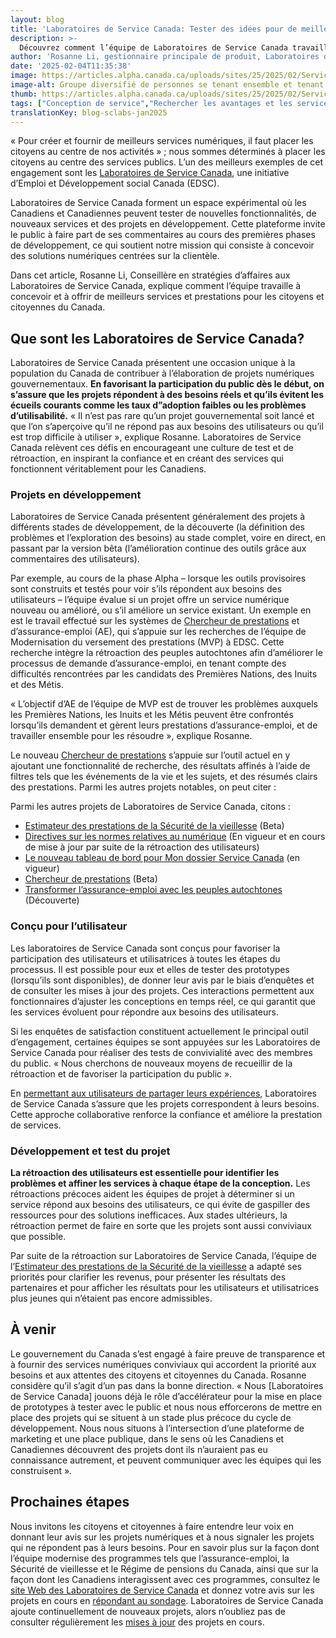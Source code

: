 ```yaml
---
layout: blog
title: 'Laboratoires de Service Canada: Tester des idées pour de meilleurs services'
description: >-
  Découvrez comment l’équipe de Laboratoires de Service Canada travaille à la conception et à la prestation de meilleurs services et prestations pour les Canadiens et Canadiennes.
author: 'Rosanne Li, gestionnaire principale de produit, Laboratoires de Service Canada'
date: '2025-02-04T11:35:38'
image: https://articles.alpha.canada.ca/uploads/sites/25/2025/02/Service_Canada_Labs_Blog_Blog_Post-copy.jpg
image-alt: Groupe diversifié de personnes se tenant ensemble et tenant des bulles de dialogue colorées symbolisant la communication et la collaboration.
thumb: https://articles.alpha.canada.ca/uploads/sites/25/2025/02/Service_Canada_Labs_Blog_Blog_Post-copy.jpg
tags: ["Conception de service","Rechercher les avantages et les services","Tests"]
translationKey: blog-sclabs-jan2025
---
```


<p>« Pour créer et fournir de meilleurs services numériques, il faut placer les citoyens au centre de nos activités » ; nous sommes déterminés à placer les citoyens au centre des services publics. L’un des meilleurs exemples de cet engagement sont les <a href="https://alpha.service.canada.ca/fr/accueil?utm_source=cds&amp;utm_medium=blog&amp;utm_campaign=esdc-edsc-sclabs-cds-ext-camp-24-25&amp;utm_content=sclabs-cds-blog-fr" target="_blank" rel="noreferrer noopener">Laboratoires de Service Canada</a>, une initiative d’Emploi et Développement social Canada (EDSC). </p>



<p>Laboratoires de Service Canada forment un espace expérimental où les Canadiens et Canadiennes peuvent tester de nouvelles fonctionnalités, de nouveaux services et des projets en développement. Cette plateforme invite le public à faire part de ses commentaires au cours des premières phases de développement, ce qui soutient notre mission qui consiste à concevoir des solutions numériques centrées sur la clientèle.</p>



<p>Dans cet article, Rosanne Li, Conseillère en stratégies d’affaires aux Laboratoires de Service Canada, explique comment l’équipe travaille à concevoir et à offrir de meilleurs services et prestations pour les citoyens et citoyennes du Canada.</p>



<h2 class="wp-block-heading" id="h-que-sont-les-laboratoires-de-service-canada"><strong>Que sont les Laboratoires de Service Canada?</strong></h2>



<p>Laboratoires de Service Canada présentent une occasion unique à la population du Canada de contribuer à l’élaboration de projets numériques gouvernementaux. <strong>En favorisant la participation du public dès le début, on s’assure que les projets répondent à des besoins réels et qu’ils évitent les écueils courants comme les taux d”adoption faibles ou les problèmes d’utilisabilité.</strong> «&nbsp;Il n’est pas rare qu’un projet gouvernemental soit lancé et que l’on s’aperçoive qu’il ne répond pas aux besoins des utilisateurs ou qu’il est trop difficile à utiliser&nbsp;», explique Rosanne. Laboratoires de Service Canada relèvent ces défis en encourageant une culture de test et de rétroaction, en inspirant la confiance et en créant des services qui fonctionnent véritablement pour les Canadiens.</p>



<h3 class="wp-block-heading" id="h-projets-en-developpement"><strong>Projets en développement</strong></h3>



<p>Laboratoires de Service Canada présentent généralement des projets à différents stades de développement, de la découverte (la définition des problèmes et l’exploration des besoins) au stade complet, voire en direct, en passant par la version bêta (l’amélioration continue des outils grâce aux commentaires des utilisateurs).</p>



<p>Par exemple, au cours de la phase Alpha &#8211; lorsque les outils provisoires sont construits et testés pour voir s’ils répondent aux besoins des utilisateurs &#8211; l’équipe évalue si un projet offre un service numérique nouveau ou amélioré, ou s’il améliore un service existant. Un exemple en est le travail effectué sur les systèmes de <a href="https://alpha.service.canada.ca/fr/projets/chercheur-prestations" target="_blank" rel="noreferrer noopener">Chercheur de prestations</a> et d’assurance-emploi (AE), qui s’appuie sur les recherches de l’équipe de Modernisation du versement des prestations (MVP) à EDSC. Cette recherche intègre la rétroaction des peuples autochtones afin d’améliorer le processus de demande d’assurance-emploi, en tenant compte des difficultés rencontrées par les candidats des Premières Nations, des Inuits et des Métis.</p>



<p>«&nbsp;L’objectif d’AE de l’équipe de MVP est de trouver les problèmes auxquels les Premières Nations, les Inuits et les Métis peuvent être confrontés lorsqu’ils demandent et gèrent leurs prestations d’assurance-emploi, et de travailler ensemble pour les résoudre&nbsp;», explique Rosanne.</p>



<p>Le nouveau <a href="https://www.canada.ca/fr/services/prestations/chercheur/outil.html" target="_blank" rel="noreferrer noopener">Chercheur de prestations</a> s’appuie sur l’outil actuel en y ajoutant une fonctionnalité de recherche, des résultats affinés à l’aide de filtres tels que les événements de la vie et les sujets, et des résumés clairs des prestations. Parmi les autres projets notables, on peut citer&nbsp;:</p>



<p>Parmi les autres projets de Laboratoires de Service Canada, citons&nbsp;:</p>



<ul class="wp-block-list">
<li><a href="https://alpha.service.canada.ca/fr/projets/estimateur-prestations-sv" target="_blank" rel="noreferrer noopener">Estimateur des prestations de la Sécurité de la vieillesse</a> (Beta)</li>



<li><a href="https://alpha.service.canada.ca/fr/projets/guide-normes-numeriques" target="_blank" rel="noreferrer noopener">Directives sur les normes relatives au numérique</a> (En vigueur et en cours de mise à jour par suite de la rétroaction des utilisateurs)</li>



<li><a href="https://alpha.service.canada.ca/fr/projets/tableau-de-bord" target="_blank" rel="noreferrer noopener">Le nouveau tableau de bord pour Mon dossier Service Canada</a> (en vigueur)</li>



<li><a href="https://alpha.service.canada.ca/fr/projets/chercheur-prestations" target="_blank" rel="noreferrer noopener">Chercheur de prestations</a> (Beta)</li>



<li><a href="https://alpha.service.canada.ca/fr/projets/transformer-assurance-emploi-peuples-autochtones" target="_blank" rel="noreferrer noopener">Transformer l’assurance-emploi avec les peuples autochtones</a> (Découverte)&nbsp;</li>
</ul>



<h3 class="wp-block-heading" id="h-concu-pour-l-utilisateur"><strong>Conçu pour l’utilisateur</strong></h3>



<p>Les laboratoires de Service Canada sont conçus pour favoriser la participation des utilisateurs et utilisatrices à toutes les étapes du processus. Il est possible pour eux et elles de tester des prototypes (lorsqu’ils sont disponibles), de donner leur avis par le biais d’enquêtes et de consulter les mises à jour des projets. Ces interactions permettent aux fonctionnaires d’ajuster les conceptions en temps réel, ce qui garantit que les services évoluent pour répondre aux besoins des utilisateurs.</p>



<p>Si les enquêtes de satisfaction constituent actuellement le principal outil d’engagement, certaines équipes se sont appuyées sur les Laboratoires de Service Canada pour réaliser des tests de convivialité avec des membres du public. «&nbsp;Nous cherchons de nouveaux moyens de recueillir de la rétroaction et de favoriser la participation du public&nbsp;».</p>



<p>En <a href="https://alpha.service.canada.ca/fr/accueil?utm_source=cds&amp;utm_medium=blog&amp;utm_campaign=esdc-edsc-sclabs-cds-ext-camp-24-25&amp;utm_content=sclabs-cds-blog-fr" target="_blank" rel="noreferrer noopener">permettant aux utilisateurs de partager leurs expériences</a>, Laboratoires de Service Canada s’assure que les projets correspondent à leurs besoins. Cette approche collaborative renforce la confiance et améliore la prestation de services.</p>



<h3 class="wp-block-heading" id="h-developpement-et-test-du-projet"><strong>Développement et test du projet</strong></h3>



<p><strong>La rétroaction des utilisateurs est essentielle pour identifier les problèmes et affiner les services à chaque étape de la conception.</strong> Les rétroactions précoces aident les équipes de projet à déterminer si un service répond aux besoins des utilisateurs, ce qui évite de gaspiller des ressources pour des solutions inefficaces. Aux stades ultérieurs, la rétroaction permet de faire en sorte que les projets sont aussi conviviaux que possible.</p>



<p>Par suite de la rétroaction sur Laboratoires de Service Canada, l’équipe de l’<a href="https://ep-be.alpha.service.canada.ca/fr" target="_blank" rel="noreferrer noopener">Estimateur des prestations de la Sécurité de la vieillesse</a> a adapté ses priorités pour clarifier les revenus, pour présenter les résultats des partenaires et pour afficher les résultats pour les utilisateurs et utilisatrices plus jeunes qui n’étaient pas encore admissibles.</p>



<h2 class="wp-block-heading" id="h-a-venir"><strong>À venir</strong></h2>



<p>Le gouvernement du Canada s’est engagé à faire preuve de transparence et à fournir des services numériques conviviaux qui accordent la priorité aux besoins et aux attentes des citoyens et citoyennes du Canada. Rosanne considère qu’il s’agit d’un pas dans la bonne direction. «&nbsp;Nous [Laboratoires de Service Canada] jouons déjà le rôle d’accélérateur pour la mise en place de prototypes à tester avec le public et nous nous efforcerons de mettre en place des projets qui se situent à un stade plus précoce du cycle de développement. Nous nous situons à l’intersection d’une plateforme de marketing et une place publique, dans le sens où les Canadiens et Canadiennes découvrent des projets dont ils n’auraient pas eu connaissance autrement, et peuvent communiquer avec les équipes qui les construisent&nbsp;».&nbsp;&nbsp;</p>



<h2 class="wp-block-heading" id="h-prochaines-etapes"><strong>Prochaines étapes</strong></h2>



<p>Nous invitons les citoyens et citoyennes à faire entendre leur voix en donnant leur avis sur les projets numériques et à nous signaler les projets qui ne répondent pas à leurs besoins. Pour en savoir plus sur la façon dont l’équipe modernise des programmes tels que l’assurance-emploi, la Sécurité de vieillesse et le Régime de pensions du Canada, ainsi que sur la façon dont les Canadiens interagissent avec ces programmes, consultez le <a href="https://alpha.service.canada.ca/fr/accueil?utm_source=cds&amp;utm_medium=blog&amp;utm_campaign=esdc-edsc-sclabs-cds-ext-camp-24-25&amp;utm_content=sclabs-cds-blog-fr" target="_blank" rel="noreferrer noopener">site Web des Laboratoires de Service Canada</a> et donnez votre avis sur les projets en cours en <a href="https://forms-formulaires.alpha.canada.ca/fr/id/cm0mjtvrg0014330vn6blw3pi" target="_blank" rel="noreferrer noopener">répondant au sondage</a>. Laboratoires de Service Canada ajoute continuellement de nouveaux projets, alors n’oubliez pas de consulter régulièrement les <a href="https://alpha.service.canada.ca/fr/mises-a-jour" target="_blank" rel="noreferrer noopener">mises à jour</a> des projets en cours.&nbsp;</p>



<p></p>

